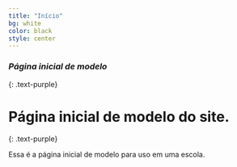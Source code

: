 ```yaml
---
title: "Início"
bg: white
color: black
style: center
---
```


### *Página inicial de modelo*
{: .text-purple}

<span class="fa-stack subtlecircle" style="font-size:100px; background:rgba(255,166,0,0.1)">
  <i class="fa fa-circle fa-stack-2x text-white"></i>
  <i class="fa-light fa-school text-orange"></i>
</span>

# Página inicial de modelo do site.
{: .text-purple}


Essa é a página inicial de modelo para uso em uma escola.


